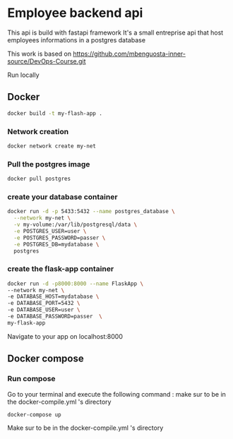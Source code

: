 # Employee backend api 
  
  This api is build with fastapi framework
  It's a small entreprise api that host employees informations in a postgres database
  
  This work is based on https://github.com/mbenguosta-inner-source/DevOps-Course.git
  
  Run locally
  ## Docker
  ```sh
docker build -t my-flash-app .
```
### Network creation
```sh
docker network create my-net
```
### Pull the postgres image
```sh
docker pull postgres
```

### create your database container
```sh
docker run -d -p 5433:5432 --name postgres_database \
  --network my-net \
  -v my-volume:/var/lib/postgresql/data \
  -e POSTGRES_USER=user \
  -e POSTGRES_PASSWORD=passer \
  -e POSTGRES_DB=mydatabase \
  postgres
```

### create the flask-app container
```sh
docker run -d -p8000:8000 --name FlaskApp \
--network my-net \
-e DATABASE_HOST=mydatabase \
-e DATABASE_PORT=5432 \ 
-e DATABASE_USER=user \
-e DATABASE_PASSWORD=passer  \
my-flask-app
```

Navigate to your app on localhost:8000 

## Docker compose
### Run compose

Go to your terminal and execute the following command : make sur to be in the docker-compile.yml 's directory

```sh
docker-compose up 
```
Make sur to be in the docker-compile.yml 's directory

